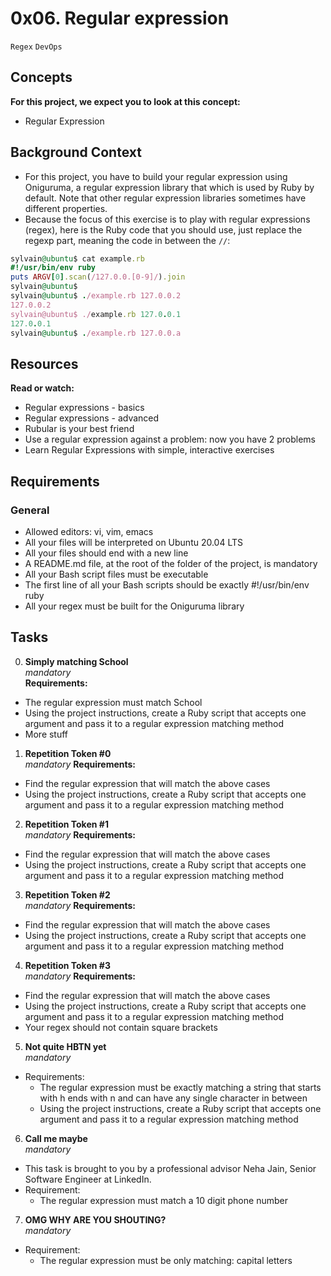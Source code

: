# 0x06. Regular expression
`Regex` `DevOps`

## Concepts
**For this project, we expect you to look at this concept:** <br>
- Regular Expression

## Background Context
- For this project, you have to build your regular expression using Oniguruma, a regular expression library that which is used by Ruby by default. Note that other regular expression libraries sometimes have different properties.
- Because the focus of this exercise is to play with regular expressions (regex), here is the Ruby code that you should use, just replace the regexp part, meaning the code in between the `//`:
```Ruby
sylvain@ubuntu$ cat example.rb
#!/usr/bin/env ruby
puts ARGV[0].scan(/127.0.0.[0-9]/).join
sylvain@ubuntu$
sylvain@ubuntu$ ./example.rb 127.0.0.2
127.0.0.2
sylvain@ubuntu$ ./example.rb 127.0.0.1
127.0.0.1
sylvain@ubuntu$ ./example.rb 127.0.0.a
```

## Resources <br>
**Read or watch:**
- Regular expressions - basics
- Regular expressions - advanced
- Rubular is your best friend
- Use a regular expression against a problem: now you have 2 problems
- Learn Regular Expressions with simple, interactive exercises

## Requirements
### General
- Allowed editors: vi, vim, emacs
- All your files will be interpreted on Ubuntu 20.04 LTS
- All your files should end with a new line
- A README.md file, at the root of the folder of the project, is mandatory
- All your Bash script files must be executable
- The first line of all your Bash scripts should be exactly #!/usr/bin/env ruby
- All your regex must be built for the Oniguruma library

## Tasks
0. **Simply matching School** <br>
*mandatory* <br>
**Requirements:**
- The regular expression must match School
- Using the project instructions, create a Ruby script that accepts one argument and pass it to a regular expression matching method
- More stuff

1. **Repetition Token #0** <br>
*mandatory*
**Requirements:**
- Find the regular expression that will match the above cases
- Using the project instructions, create a Ruby script that accepts one argument and pass it to a regular expression matching method

2. **Repetition Token #1** <br>
*mandatory*
**Requirements:**
- Find the regular expression that will match the above cases
- Using the project instructions, create a Ruby script that accepts one argument and pass it to a regular expression matching method

3. **Repetition Token #2** <br>
*mandatory*
**Requirements:**
- Find the regular expression that will match the above cases
- Using the project instructions, create a Ruby script that accepts one argument and pass it to a regular expression matching method

4. **Repetition Token #3** <br>
*mandatory*
**Requirements:**
- Find the regular expression that will match the above cases
- Using the project instructions, create a Ruby script that accepts one argument and pass it to a regular expression matching method
- Your regex should not contain square brackets

5. **Not quite HBTN yet** <br>
*mandatory*
- Requirements:
  - The regular expression must be exactly matching a string that starts with h ends with n and can have any single character in between
  - Using the project instructions, create a Ruby script that accepts one argument and pass it to a regular expression matching method

6. **Call me maybe** <br>
*mandatory*
- This task is brought to you by a professional advisor Neha Jain, Senior Software Engineer at LinkedIn.
- Requirement:
  - The regular expression must match a 10 digit phone number

7. **OMG WHY ARE YOU SHOUTING?** <br>
*mandatory*
- Requirement:
  - The regular expression must be only matching: capital letters